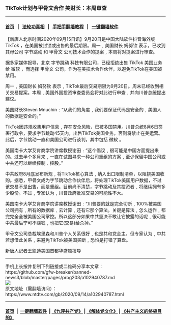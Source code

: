 ### TikTok计划与甲骨文合作  美财长：本周审查
------------------------

#### [首页](https://github.com/gfw-breaker/banned-news3/blob/master/README.md) &nbsp;&nbsp;|&nbsp;&nbsp; [法轮功真相](https://github.com/begood0513/basic/blob/master/README.md)  &nbsp;&nbsp;|&nbsp;&nbsp; [手把手翻墙教程](https://github.com/gfw-breaker/guides/wiki)  &nbsp;&nbsp;|&nbsp;&nbsp; [一键翻墙软件](https://github.com/gfw-breaker/nogfw/blob/master/README.md)  



<div><div class="post_content" itemprop="articleBody">
 <p>
  【新唐人北京时间2020年09月15日讯】9月20日是中国大陆软件抖音海外版
  <ok href="https://www.ntdtv.com/gb/tiktok.htm">
   TikTok
  </ok>
  ，在美国被封锁或出售的最后期限。周一﹐美国财长
  <ok href="https://www.ntdtv.com/gb/姆努钦.htm">
   姆努钦
  </ok>
  表示，已收到其母公司
  <ok href="https://www.ntdtv.com/gb/字节跳动.htm">
   字节跳动
  </ok>
  和
  <ok href="https://www.ntdtv.com/gb/甲骨文.htm">
   甲骨文
  </ok>
  公司技术合作的提案﹐本周将对提案进行审查。
 </p>
 <p>
  据多家媒体报导，北京
  <ok href="https://www.ntdtv.com/gb/字节跳动.htm">
   字节跳动
  </ok>
  科技有限公司，已经拒绝出售
  <ok href="https://www.ntdtv.com/gb/tiktok.htm">
   TikTok
  </ok>
  美国业务给
  <ok href="https://www.ntdtv.com/gb/微软.htm">
   微软
  </ok>
  ，而选择
  <ok href="https://www.ntdtv.com/gb/甲骨文.htm">
   甲骨文
  </ok>
  公司，作为在美技术合作伙伴，以避免TikTok在美国被禁用。
 </p>
 <p>
  周一﹐美国财长
  <ok href="https://www.ntdtv.com/gb/姆努钦.htm">
   姆努钦
  </ok>
  表示﹐TikTok最后交易期限为9月20日。周末已经收到相关交易提案。本周﹐美国外国投资审查委员会将对此进行审查﹐并向川普总统提出建议。
 </p>
 <p>
  美国财长Steven Mnuchin﹕“从我们的角度﹐我们要保证代码是安全的﹐美国人的数据是安全的。”
 </p>
 <p>
  TikTok因违规收集用户信息﹐存在安全风险，已被多国禁用。川普总统8月6日签署行政令，要求字节跳动45天内，出售TikTok美国业务，否则将禁止在美运营。此后，字节跳动一直和美国公司进行谈判，其中包括
  <ok href="https://www.ntdtv.com/gb/微软.htm">
   微软
  </ok>
  。
 </p>
 <p>
  美国南卡大学艾肯商学院讲席教授谢田﹕“这个倡议﹐很可能是中国方面提出来的。过去半个多月来﹐一直在试图寻求一种公司重组的方案﹐至少保留中国公司或中共还可以继续控制﹑控股。”
 </p>
 <p>
  中共政府8月底发布新规﹐将TikTok核心算法﹐纳入出口限制清单，以阻挠美国收购。据悉，甲骨文成为字节跳动合作伙伴后，将处理TikTok美国用户数据，不过该交易不是出售，而是重组。目前尚不清楚，字节跳动及其投资者﹐将继续拥有多少股份。不过﹐专家认为﹐川普政府批准交易的可能性不大。
 </p>
 <p>
  美国南卡大学艾肯商学院讲席教授谢田﹕“川普要的就是完全切断﹐100%被美国公司拥有﹐所有的数据库﹑云计算﹐还有它那个算法。关键是算法﹐怎么运作﹐都完完全全被美国公司掌控。所以这部分如果中共坚决不敢让它披露的话呢﹐很可能中共最后宁可不赚钱﹐也把它(交易)给杀掉。”
 </p>
 <p>
  甲骨文公司总裁埃里森和川普个人关系很好﹐也是共和党金主。但专家认为﹐中共若想借此关系﹐来避免TikTok被美国买断﹐恐怕是打错了算盘。
 </p>
 <p>
  新唐人记者王凯迪美国首都华盛顿报导
 </p>
 <div class="single_ad">
 </div>
</div>
</div>
<hr/>
手机上长按并复制下列链接或二维码分享本文章：<br/>
https://github.com/gfw-breaker/banned-news3/blob/master/pages/prog203/a102940787.md <br/>
<a href='https://github.com/gfw-breaker/banned-news3/blob/master/pages/prog203/a102940787.md'><img src='https://github.com/gfw-breaker/banned-news3/blob/master/pages/prog203/a102940787.md.png'/></a> <br/>
原文地址（需翻墙访问）：https://www.ntdtv.com/gb/2020/09/14/a102940787.html


------------------------
#### [首页](https://github.com/gfw-breaker/banned-news3/blob/master/README.md) &nbsp;|&nbsp; [一键翻墙软件](https://github.com/gfw-breaker/nogfw/blob/master/README.md) &nbsp;| [《九评共产党》](https://github.com/gfw-breaker/9ping.md/blob/master/README.md#九评之一评共产党是什么) | [《解体党文化》](https://github.com/gfw-breaker/jtdwh.md/blob/master/README.md) | [《共产主义的终极目的》](https://github.com/gfw-breaker/gczydzjmd.md/blob/master/README.md)


<img src='http://gfw-breaker.win/banned-news3/pages/prog203/a102940787.md' width='0px' height='0px'/>